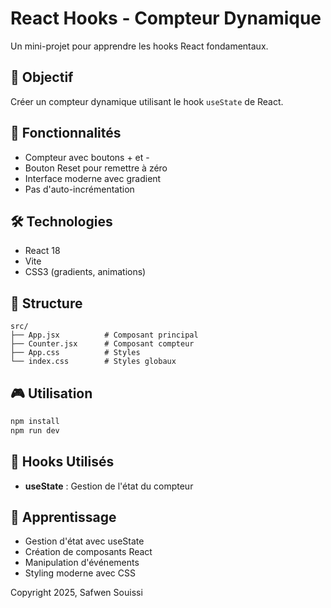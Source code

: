 # React Hooks - Compteur Dynamique

Un mini-projet pour apprendre les hooks React fondamentaux.

## 🎯 Objectif
Créer un compteur dynamique utilisant le hook `useState` de React.

## 🚀 Fonctionnalités
- Compteur avec boutons + et -
- Bouton Reset pour remettre à zéro
- Interface moderne avec gradient
- Pas d'auto-incrémentation

## 🛠️ Technologies
- React 18
- Vite
- CSS3 (gradients, animations)

## 📁 Structure
```
src/
├── App.jsx          # Composant principal
├── Counter.jsx      # Composant compteur
├── App.css          # Styles
└── index.css        # Styles globaux
```

## 🎮 Utilisation
```bash
npm install
npm run dev
```

## 🎨 Hooks Utilisés
- **useState** : Gestion de l'état du compteur

## 📝 Apprentissage
- Gestion d'état avec useState
- Création de composants React
- Manipulation d'événements
- Styling moderne avec CSS


Copyright 2025, Safwen Souissi